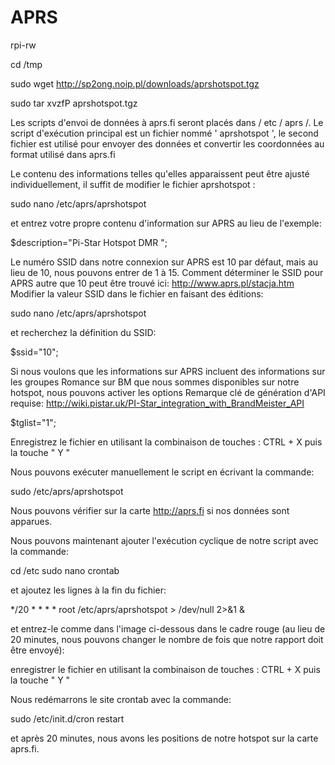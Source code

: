 # APRS

rpi-rw

cd /tmp

sudo wget http://sp2ong.noip.pl/downloads/aprshotspot.tgz

sudo tar xvzfP aprshotspot.tgz


Les scripts d'envoi de données à aprs.fi seront placés dans / etc / aprs /. Le script d'exécution principal est un fichier nommé ' aprshotspot ', le second fichier est utilisé pour envoyer des données et convertir les coordonnées au format utilisé dans aprs.fi

Le contenu des informations telles qu'elles apparaissent peut être ajusté individuellement, il suffit de modifier le fichier aprshotspot :

sudo nano /etc/aprs/aprshotspot

et entrez votre propre contenu d'information sur APRS au lieu de l'exemple:

$description="Pi-Star Hotspot DMR ";

Le numéro SSID dans notre connexion sur APRS est 10 par défaut, mais au lieu de 10, nous pouvons entrer de 1 à 15. Comment déterminer le SSID pour APRS autre que 10 peut être trouvé ici: http://www.aprs.pl/stacja.htm Modifier la valeur SSID dans le fichier en faisant des éditions:

sudo nano /etc/aprs/aprshotspot

et recherchez la définition du SSID:

$ssid="10";

Si nous voulons que les informations sur APRS incluent des informations sur les groupes Romance sur BM que nous sommes disponibles sur notre hotspot, nous pouvons activer les options Remarque clé de génération d'API requise: http://wiki.pistar.uk/PI-Star_integration_with_BrandMeister_API

$tglist="1";

Enregistrez le fichier en utilisant la combinaison de touches : CTRL + X puis la touche " Y "

Nous pouvons exécuter manuellement le script en écrivant la commande:

sudo /etc/aprs/aprshotspot

Nous pouvons vérifier sur la carte http://aprs.fi si nos données sont apparues.

Nous pouvons maintenant ajouter l'exécution cyclique de notre script avec la commande:

cd /etc
sudo nano crontab

et ajoutez les lignes à la fin du fichier:

 */20 * * * *   root    /etc/aprs/aprshotspot > /dev/null 2>&1 &

et entrez-le comme dans l'image ci-dessous dans le cadre rouge (au lieu de 20 minutes, nous pouvons changer le nombre de fois que notre rapport doit être envoyé):

enregistrer le fichier en utilisant la combinaison de touches : CTRL + X puis la touche " Y "

Nous redémarrons le site crontab avec la commande:

sudo /etc/init.d/cron restart

et après 20 minutes, nous avons les positions de notre hotspot sur la carte aprs.fi.

